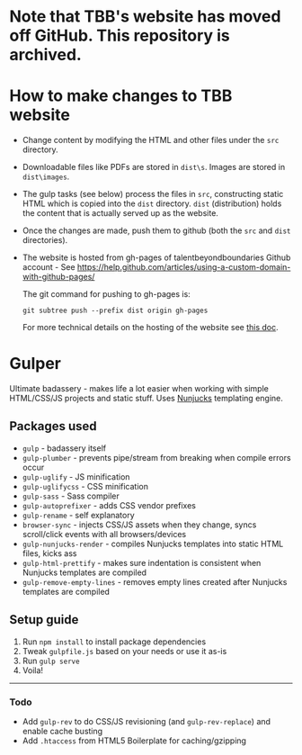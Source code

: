# Note that TBB's website has moved off GitHub. This repository is archived.

# How to make changes to TBB website
* Change content by modifying the HTML and other files under the `src` directory.
* Downloadable files like PDFs are stored in `dist\s`. 
Images are stored in `dist\images`.  
* The gulp tasks (see below) process the files in `src`, 
constructing static HTML which is 
copied into the `dist` directory. `dist` (distribution) holds the content that 
is actually served up as the website.   
* Once the changes are made, push them to github (both the `src` and `dist`
directories). 
* The website is hosted from gh-pages of talentbeyondboundaries Github account - See https://help.github.com/articles/using-a-custom-domain-with-github-pages/ 
  
  The git command for pushing to gh-pages is:
  
  `git subtree push --prefix dist origin gh-pages`
  
  For more technical details on the hosting of the website see [this doc](https://docs.google.com/document/d/11b2mM3gAYk2aRGXQp8vJx0vMbO_Ht301SRuIfGFF2h0/edit#heading=h.gqh4mogqiiqn). 

# Gulper
Ultimate badassery - makes life a lot easier when working with simple HTML/CSS/JS projects and static stuff. Uses [Nunjucks](https://mozilla.github.io/nunjucks/) templating engine.

## Packages used
* `gulp` - badassery itself
* `gulp-plumber` - prevents pipe/stream from breaking when compile errors occur
* `gulp-uglify` - JS minification
* `gulp-uglifycss` - CSS minification
* `gulp-sass` - Sass compiler
* `gulp-autoprefixer` - adds CSS vendor prefixes
* `gulp-rename` - self explanatory
* `browser-sync` - injects CSS/JS assets when they change, syncs scroll/click events with all browsers/devices
* `gulp-nunjucks-render` - compiles Nunjucks templates into static HTML files, kicks ass
* `gulp-html-prettify` - makes sure indentation is consistent when Nunjucks templates are compiled
* `gulp-remove-empty-lines` - removes empty lines created after Nunjucks templates are compiled

## Setup guide
1. Run `npm install` to install package dependencies
2. Tweak `gulpfile.js` based on your needs or use it as-is
3. Run `gulp serve`
4. Voila!

---
### Todo
* Add `gulp-rev` to do CSS/JS revisioning (and `gulp-rev-replace`) and enable cache busting
* Add `.htaccess` from HTML5 Boilerplate for caching/gzipping

